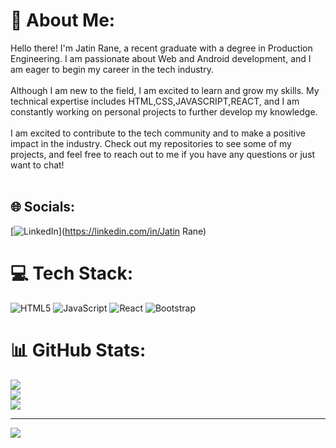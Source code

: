 # 💫 About Me:
Hello there! I'm Jatin Rane, a recent graduate with a degree in Production Engineering. I am passionate about Web and Android development, and I am eager to begin my career in the tech industry.<br><br>Although I am new to the field, I am excited to learn and grow my skills. My technical expertise includes HTML,CSS,JAVASCRIPT,REACT, and I am constantly working on personal projects to further develop my knowledge.<br><br>I am excited to contribute to the tech community and to make a positive impact in the industry. Check out my repositories to see some of my projects, and feel free to reach out to me if you have any questions or just want to chat!<br><br>


## 🌐 Socials:
[![LinkedIn](https://img.shields.io/badge/LinkedIn-%230077B5.svg?logo=linkedin&logoColor=white)](https://linkedin.com/in/Jatin Rane) 

# 💻 Tech Stack:
![HTML5](https://img.shields.io/badge/html5-%23E34F26.svg?style=for-the-badge&logo=html5&logoColor=white) ![JavaScript](https://img.shields.io/badge/javascript-%23323330.svg?style=for-the-badge&logo=javascript&logoColor=%23F7DF1E) ![React](https://img.shields.io/badge/react-%2320232a.svg?style=for-the-badge&logo=react&logoColor=%2361DAFB) ![Bootstrap](https://img.shields.io/badge/bootstrap-%23563D7C.svg?style=for-the-badge&logo=bootstrap&logoColor=white)
# 📊 GitHub Stats:
![](https://github-readme-stats.vercel.app/api?username=Shiba-Tatsuya&theme=dark&hide_border=false&include_all_commits=false&count_private=false)<br/>
![](https://github-readme-streak-stats.herokuapp.com/?user=Shiba-Tatsuya&theme=dark&hide_border=false)<br/>
![](https://github-readme-stats.vercel.app/api/top-langs/?username=Shiba-Tatsuya&theme=dark&hide_border=false&include_all_commits=false&count_private=false&layout=compact)

---
[![](https://visitcount.itsvg.in/api?id=Shiba-Tatsuya&icon=0&color=0)](https://visitcount.itsvg.in)

<!-- Proudly created with GPRM ( https://gprm.itsvg.in ) -->
